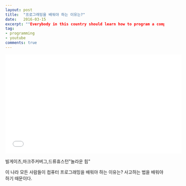 ```yaml
---
layout: post
title:  "프로그래밍을 배워야 하는 이유는?"
date:   2016-03-15
excerpt: ""Everybody in this country should learn how to program a computer... because it teaches you how to think.""
tag:
- programming
- youtube
comments: true
---
```

<iframe width="560" height="315" src="//www.youtube.com/watch?v=SESuctdE9vM&t=7s" frameborder="0"> </iframe>

빌게이츠,마크주커버그,드류휴스턴"놀라운 힘"

이 나라 모든 사람들이 컴퓨터 프로그래밍을 배워야 하는 이유는?
사고하는 법을 배워야 하기 때문이다.
